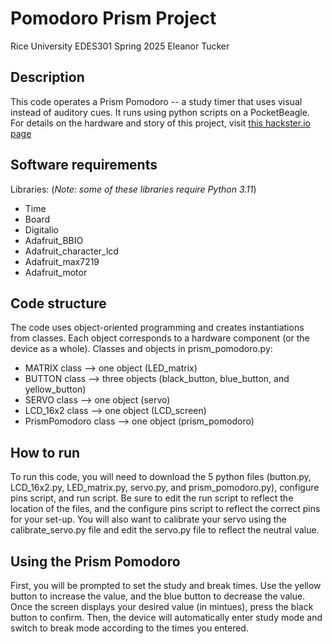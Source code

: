 # Pomodoro Prism Project
Rice University EDES301 Spring 2025
Eleanor Tucker


## Description
This code operates a Prism Pomodoro -- a study timer that uses visual instead of
auditory cues. It runs using python scripts on a PocketBeagle. For details on 
the hardware and story of this project, visit [this hackster.io page](hackster.io)


## Software requirements
Libraries: (*Note: some of these libraries require Python 3.11*)
- Time
- Board
- Digitalio
- Adafruit_BBIO
- Adafruit\_character_lcd
- Adafruit_max7219
- Adafruit_motor

## Code structure
The code uses object-oriented programming and creates instantiations from 
classes. Each object corresponds to a hardware component (or the device as a 
whole).
Classes and objects in prism_pomodoro.py: 
- MATRIX class --> one object (LED_matrix)
- BUTTON class --> three objects (black\_button, blue\_button, and yellow_button)
- SERVO class --> one object (servo)
- LCD\_16x2 class --> one object (LCD_screen)
- PrismPomodoro class --> one object (prism_pomodoro)


## How to run
To run this code, you will need to download the 5 python files (button.py, 
LCD\_16x2.py, LED\_matrix.py, servo.py, and prism\_pomodoro.py), configure pins 
script, and run script. Be sure to edit the run script to reflect the location 
of the files, and the configure pins script to reflect the correct pins for your
set-up. You will also want to calibrate your servo using the 
calibrate\_servo.py file and edit the servo.py file to reflect the neutral value.


## Using the Prism Pomodoro
First, you will be prompted to set the study and break times. Use the yellow 
button to increase the value, and the blue button to decrease the value. Once 
the screen displays your desired value (in mintues), press the black button to 
confirm. Then, the device will automatically enter study mode and switch to 
break mode according to the times you entered. 

